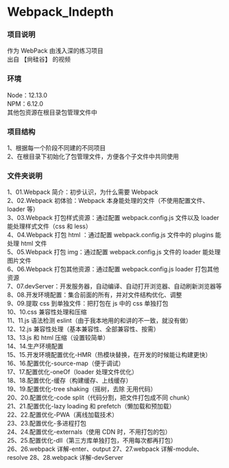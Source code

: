 # Webpack_Indepth

### 项目说明

作为 WebPack 由浅入深的练习项目  
出自 【尙硅谷】 的视频

### 环境

Node：12.13.0  
NPM：6.12.0  
其他包资源在根目录包管理文件中

### 项目结构

1、根据每一个阶段不同建的不同项目  
2、在根目录下初始化了包管理文件，方便各个子文件中共同使用

### 文件夹说明

1、01.Webpack 简介：初步认识，为什么需要 Webpack  
2、02.Webpack 初体验：Webpack 本身能处理的文件（不使用配置文件、loader 等）  
3、03.Webpack 打包样式资源：通过配置 webpack.config.js 文件以及 loader 能处理样式文件（css 和 less）  
4、04.Webpack 打包 html ：通过配置 webpack.config.js 文件中的 plugins 能处理 html 文件  
5、05.Webpack 打包 img：通过配置 webpack.config.js 文件的 loader 能处理图片文件  
6、06.Webpack 打包其他资源：通过配置 webpack.config.js loader 打包其他资源  
7、07.devServer：开发服务器，自动编译、自动打开浏览器、自动刷新浏览器等  
8、08.开发环境配置：集合前面的所有，并对文件结构优化、调整  
9、09.提取 css 到单独文件：把打包在 js 中的 css 单独打包  
10、10.css 兼容性处理和压缩  
11、11.js 语法检测 eslint（由于我本地用的和讲的不一致，就没有做）  
12、12.js 兼容性处理（基本兼容性、全部兼容性、按需）  
13、13.js 和 html 压缩（设置较简单）  
14、14.生产环境配置  
15、15.开发环境配置优化-HMR（热模块替换，在开发的时候能让构建更快）  
16、16.配置优化-source-map（便于调试）  
17、17.配置优化-oneOf（loader 处理文件优化）  
18、18.配置优化-缓存（构建缓存、上线缓存）  
19、19.配置优化-tree shaking（摇树，去除 无用代码）  
20、20.配置优化-code split（代码分割，把文件打包成不同 chunk）  
21、21.配置优化-lazy loading 和 prefetch（懒加载和预加载）  
22、22.配置优化-PWA（离线加载技术）  
23、23.配置优化-多进程打包  
24、24.配置优化-externals（使用 CDN 时，不用打包的包）  
25、25.配置优化-dll（第三方库单独打包，不用每次都再打包）  
26、26.webpack 详解-enter、output
27、27.webpack 详解-module、resolve
28、28.webpack 详解-devServer

